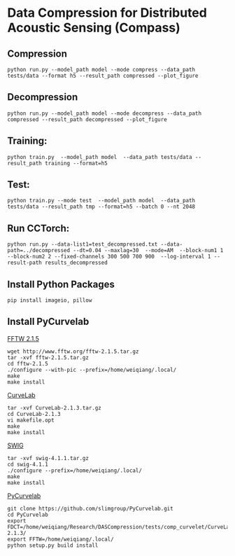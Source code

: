 # Data **Comp**ression for Distributed **A**cou**s**tic **S**ensing (Compass)

## Compression
```
python run.py --model_path model --mode compress --data_path tests/data --format h5 --result_path compressed --plot_figure
```

## Decompression
```
python run.py --model_path model --mode decompress --data_path compressed --result_path decompressed --plot_figure
```

## Training:
```
python train.py  --model_path model  --data_path tests/data --result_path training --format=h5
```

## Test:
```
python train.py --mode test  --model_path model  --data_path tests/data --result_path tmp --format=h5 --batch 0 --nt 2048
```

## Run CCTorch:
```
python run.py --data-list1=test_decompressed.txt --data-path=../decompressed --dt=0.04 --maxlag=30  --mode=AM  --block-num1 1 --block-num2 2 --fixed-channels 300 500 700 900  --log-interval 1 --result-path results_decompressed
```

## Install Python Packages
```
pip install imageio, pillow
```

## Install PyCurvelab

[FFTW 2.1.5](https://www.fftw.org/)

```
wget http://www.fftw.org/fftw-2.1.5.tar.gz
tar -xvf fftw-2.1.5.tar.gz
cd fftw-2.1.5
./configure --with-pic --prefix=/home/weiqiang/.local/
make
make install
```

[CurveLab](http://www.curvelet.org/)
```
tar -xvf CurveLab-2.1.3.tar.gz
cd CurveLab-2.1.3
vi makefile.opt
make
make install
```

[SWIG](https://www.swig.org/)
```
tar -xvf swig-4.1.1.tar.gz
cd swig-4.1.1
./configure --prefix=/home/weiqiang/.local/
make
make install
```

[PyCurvelab](https://github.com/slimgroup/PyCurvelab)
```
git clone https://github.com/slimgroup/PyCurvelab.git
cd PyCurvelab
export FDCT=/home/weiqiang/Research/DASCompression/tests/comp_curvelet/CurveLab-2.1.3/
export FFTW=/home/weiqiang/.local/
python setup.py build install
```